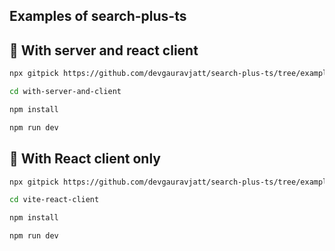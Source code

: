 ## Examples of search-plus-ts

## 📁 With server and react client

```bash
npx gitpick https://github.com/devgauravjatt/search-plus-ts/tree/examples/with-server-and-client

cd with-server-and-client

npm install

npm run dev
```

## 📁 With React client only

```bash
npx gitpick https://github.com/devgauravjatt/search-plus-ts/tree/examples/vite-react-client

cd vite-react-client

npm install

npm run dev
```
